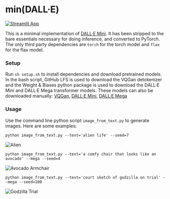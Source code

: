 # min(DALL·E)

[![Streamlit App](https://static.streamlit.io/badges/streamlit_badge_black_white.svg)](https://min-dalle.streamlitapp.com/)

This is a minimal implementation of [DALL·E Mini](https://github.com/borisdayma/dalle-mini).  It has been stripped to the bare essentials necessary for doing inference, and converted to PyTorch.  The only third party dependencies are `torch` for the torch model and `flax` for the flax model.

### Setup

Run `sh setup.sh` to install dependencies and download pretrained models.  In the bash script, GitHub LFS is used to download the VQGan detokenizer and the Weight & Biases python package is used to download the DALL·E Mini and DALL·E Mega transformer models.  These models can also be downloaded manually: 
[VQGan](https://huggingface.co/dalle-mini/vqgan_imagenet_f16_16384), 
[DALL·E Mini](https://wandb.ai/dalle-mini/dalle-mini/artifacts/DalleBart_model/mini-1/v0/files), 
[DALL·E Mega](https://wandb.ai/dalle-mini/dalle-mini/artifacts/DalleBart_model/mega-1-fp16/v14/files)

### Usage

Use the command line python script `image_from_text.py` to generate images. Here are some examples:

```
python image_from_text.py --text='alien life' --seed=7
```
![Alien](examples/alien.png)


```
python image_from_text.py --text='a comfy chair that looks like an avocado' --mega --seed=4
```
![Avocado Armchair](examples/avocado_armchair.png)


```
python image_from_text.py --text='court sketch of godzilla on trial' --mega --seed=100
```

![Godzilla Trial](examples/godzilla_trial.png)
